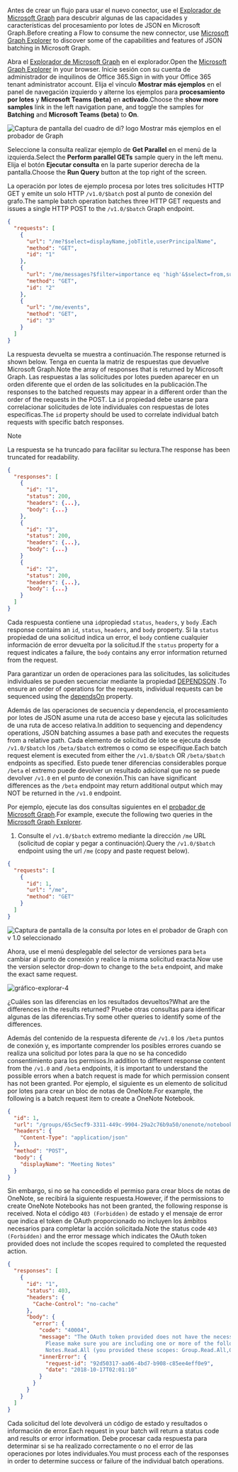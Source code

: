 <!-- markdownlint-disable MD002 MD041 -->

<span data-ttu-id="c4140-101">Antes de crear un flujo para usar el nuevo conector, use el [Explorador de Microsoft Graph](https://developer.microsoft.com/graph/graph-explorer) para descubrir algunas de las capacidades y características del procesamiento por lotes de JSON en Microsoft Graph.</span><span class="sxs-lookup"><span data-stu-id="c4140-101">Before creating a Flow to consume the new connector, use [Microsoft Graph Explorer](https://developer.microsoft.com/graph/graph-explorer) to discover some of the capabilities and features of JSON batching in Microsoft Graph.</span></span>

<span data-ttu-id="c4140-102">Abra el [Explorador de Microsoft Graph](https://developer.microsoft.com/graph/graph-explorer) en el explorador.</span><span class="sxs-lookup"><span data-stu-id="c4140-102">Open the [Microsoft Graph Explorer](https://developer.microsoft.com/graph/graph-explorer) in your browser.</span></span> <span data-ttu-id="c4140-103">Inicie sesión con su cuenta de administrador de inquilinos de Office 365.</span><span class="sxs-lookup"><span data-stu-id="c4140-103">Sign in with your Office 365 tenant administrator account.</span></span> <span data-ttu-id="c4140-104">Elija el vínculo **Mostrar más ejemplos** en el panel de navegación izquierdo y alterne los ejemplos para **procesamiento por lotes** y **Microsoft Teams (beta)** en **activado**.</span><span class="sxs-lookup"><span data-stu-id="c4140-104">Choose the **show more samples** link in the left navigation pane, and toggle the samples for **Batching** and **Microsoft Teams (beta)** to **On**.</span></span>

![Captura de pantalla del cuadro de di? logo Mostrar más ejemplos en el probador de Graph](./images/graph-explore1.png)

<span data-ttu-id="c4140-106">Seleccione la consulta realizar ejemplo de **Get Parallel** en el menú de la izquierda.</span><span class="sxs-lookup"><span data-stu-id="c4140-106">Select the **Perform parallel GETs** sample query in the left menu.</span></span> <span data-ttu-id="c4140-107">Elija el botón **Ejecutar consulta** en la parte superior derecha de la pantalla.</span><span class="sxs-lookup"><span data-stu-id="c4140-107">Choose the **Run Query** button at the top right of the screen.</span></span>

<span data-ttu-id="c4140-108">La operación por lotes de ejemplo procesa por lotes tres solicitudes HTTP GET y emite un solo HTTP `/v1.0/$batch` post al punto de conexión del grafo.</span><span class="sxs-lookup"><span data-stu-id="c4140-108">The sample batch operation batches three HTTP GET requests and issues a single HTTP POST to the `/v1.0/$batch` Graph endpoint.</span></span>

```json
{
  "requests": [
    {
      "url": "/me?$select=displayName,jobTitle,userPrincipalName",
      "method": "GET",
      "id": "1"
    },
    {
      "url": "/me/messages?$filter=importance eq 'high'&$select=from,subject,receivedDateTime,bodyPreview",
      "method": "GET",
      "id": "2"
    },
    {
      "url": "/me/events",
      "method": "GET",
      "id": "3"
    }
  ]
}
```

<span data-ttu-id="c4140-109">La respuesta devuelta se muestra a continuación.</span><span class="sxs-lookup"><span data-stu-id="c4140-109">The response returned is shown below.</span></span> <span data-ttu-id="c4140-110">Tenga en cuenta la matriz de respuestas que devuelve Microsoft Graph.</span><span class="sxs-lookup"><span data-stu-id="c4140-110">Note the array of responses that is returned by Microsoft Graph.</span></span> <span data-ttu-id="c4140-111">Las respuestas a las solicitudes por lotes pueden aparecer en un orden diferente que el orden de las solicitudes en la publicación.</span><span class="sxs-lookup"><span data-stu-id="c4140-111">The responses to the batched requests may appear in a different order than the order of the requests in the POST.</span></span> <span data-ttu-id="c4140-112">La `id` propiedad debe usarse para correlacionar solicitudes de lote individuales con respuestas de lotes específicas.</span><span class="sxs-lookup"><span data-stu-id="c4140-112">The `id` property should be used to correlate individual batch requests with specific batch responses.</span></span>

> [!NOTE]
> <span data-ttu-id="c4140-113">La respuesta se ha truncado para facilitar su lectura.</span><span class="sxs-lookup"><span data-stu-id="c4140-113">The response has been truncated for readability.</span></span>

```json
{
  "responses": [
    {
      "id": "1",
      "status": 200,
      "headers": {...},
      "body": {...}
    },
    {
      "id": "3",
      "status": 200,
      "headers": {...},
      "body": {...}
    }
    {
      "id": "2",
      "status": 200,
      "headers": {...},
      "body": {...}
    }
  ]
}
```

<span data-ttu-id="c4140-114">Cada respuesta contiene una `id`propiedad `status`, `headers`, y `body` .</span><span class="sxs-lookup"><span data-stu-id="c4140-114">Each response contains an `id`, `status`, `headers`, and `body` property.</span></span> <span data-ttu-id="c4140-115">Si la `status` propiedad de una solicitud indica un error, el `body` contiene cualquier información de error devuelta por la solicitud.</span><span class="sxs-lookup"><span data-stu-id="c4140-115">If the `status` property for a request indicates a failure, the `body` contains any error information returned from the request.</span></span>

<span data-ttu-id="c4140-116">Para garantizar un orden de operaciones para las solicitudes, las solicitudes individuales se pueden secuenciar mediante la propiedad [DEPENDSON](https://docs.microsoft.com/graph/json-batching#sequencing-requests-with-the-dependson-property) .</span><span class="sxs-lookup"><span data-stu-id="c4140-116">To ensure an order of operations for the requests, individual requests can be sequenced using the [dependsOn](https://docs.microsoft.com/graph/json-batching#sequencing-requests-with-the-dependson-property) property.</span></span>

<span data-ttu-id="c4140-117">Además de las operaciones de secuencia y dependencia, el procesamiento por lotes de JSON asume una ruta de acceso base y ejecuta las solicitudes de una ruta de acceso relativa.</span><span class="sxs-lookup"><span data-stu-id="c4140-117">In addition to sequencing and dependency operations, JSON batching assumes a base path and executes the requests from a relative path.</span></span> <span data-ttu-id="c4140-118">Cada elemento de solicitud de lote se ejecuta desde `/v1.0/$batch` los `/beta/$batch` extremos o como se especifique.</span><span class="sxs-lookup"><span data-stu-id="c4140-118">Each batch request element is executed from either the `/v1.0/$batch` OR `/beta/$batch` endpoints as specified.</span></span> <span data-ttu-id="c4140-119">Esto puede tener diferencias considerables porque `/beta` el extremo puede devolver un resultado adicional que no se puede devolver `/v1.0` en el punto de conexión.</span><span class="sxs-lookup"><span data-stu-id="c4140-119">This can have significant differences as the `/beta` endpoint may return additional output which may NOT be returned in the `/v1.0` endpoint.</span></span>

<span data-ttu-id="c4140-120">Por ejemplo, ejecute las dos consultas siguientes en el [probador de Microsoft Graph](https://developer.microsoft.com/graph/graph-explorer).</span><span class="sxs-lookup"><span data-stu-id="c4140-120">For example, execute the following two queries in the [Microsoft Graph Explorer](https://developer.microsoft.com/graph/graph-explorer).</span></span>

1. <span data-ttu-id="c4140-121">Consulte el `/v1.0/$batch` extremo mediante la dirección `/me` URL (solicitud de copiar y pegar a continuación).</span><span class="sxs-lookup"><span data-stu-id="c4140-121">Query the `/v1.0/$batch` endpoint using the url `/me` (copy and paste request below).</span></span>

```json
{
  "requests": [
    {
      "id": 1,
      "url": "/me",
      "method": "GET"
    }
  ]
}
```

![Captura de pantalla de la consulta por lotes en el probador de Graph con v 1.0 seleccionado](./images/graph-explore3.png)

<span data-ttu-id="c4140-123">Ahora, use el menú desplegable del selector de versiones para `beta` cambiar al punto de conexión y realice la misma solicitud exacta.</span><span class="sxs-lookup"><span data-stu-id="c4140-123">Now use the version selector drop-down to change to the `beta` endpoint, and make the exact same request.</span></span>

![gráfico-explorar-4](./images/graph-explore4.png)

<span data-ttu-id="c4140-125">¿Cuáles son las diferencias en los resultados devueltos?</span><span class="sxs-lookup"><span data-stu-id="c4140-125">What are the differences in the results returned?</span></span> <span data-ttu-id="c4140-126">Pruebe otras consultas para identificar algunas de las diferencias.</span><span class="sxs-lookup"><span data-stu-id="c4140-126">Try some other queries to identify some of the differences.</span></span>

<span data-ttu-id="c4140-127">Además del contenido de la respuesta diferente de `/v1.0` los `/beta` puntos de conexión y, es importante comprender los posibles errores cuando se realiza una solicitud por lotes para la que no se ha concedido consentimiento para los permisos.</span><span class="sxs-lookup"><span data-stu-id="c4140-127">In addition to different response content from the `/v1.0` and `/beta` endpoints, it is important to understand the possible errors when a batch request is made for which permission consent has not been granted.</span></span> <span data-ttu-id="c4140-128">Por ejemplo, el siguiente es un elemento de solicitud por lotes para crear un bloc de notas de OneNote.</span><span class="sxs-lookup"><span data-stu-id="c4140-128">For example, the following is a batch request item to create a OneNote Notebook.</span></span>

```json
{
  "id": 1,
  "url": "/groups/65c5ecf9-3311-449c-9904-29a2c76b9a50/onenote/notebooks",
  "headers": {
    "Content-Type": "application/json"
  },
  "method": "POST",
  "body": {
    "displayName": "Meeting Notes"
  }
}
```

<span data-ttu-id="c4140-129">Sin embargo, si no se ha concedido el permiso para crear blocs de notas de OneNote, se recibirá la siguiente respuesta.</span><span class="sxs-lookup"><span data-stu-id="c4140-129">However, if the permissions to create OneNote Notebooks has not been granted, the following response is received.</span></span> <span data-ttu-id="c4140-130">Nota el código `403 (Forbidden)` de estado y el mensaje de error que indica el token de OAuth proporcionado no incluyen los ámbitos necesarios para completar la acción solicitada.</span><span class="sxs-lookup"><span data-stu-id="c4140-130">Note the status code `403 (Forbidden)` and the error message which indicates the OAuth token provided does not include the scopes required to completed the requested action.</span></span>

```json
{
  "responses": [
    {
      "id": "1",
      "status": 403,
      "headers": {
        "Cache-Control": "no-cache"
      },
      "body": {
        "error": {
          "code": "40004",
          "message": "The OAuth token provided does not have the necessary scopes to complete the request.
            Please make sure you are including one or more of the following scopes: Notes.ReadWrite.All,
            Notes.Read.All (you provided these scopes: Group.Read.All,Group.ReadWrite.All,User.Read,User.Read.All)",
          "innerError": {
            "request-id": "92d50317-aa06-4bd7-b908-c85ee4eff0e9",
            "date": "2018-10-17T02:01:10"
          }
        }
      }
    }
  ]
}
```

<span data-ttu-id="c4140-131">Cada solicitud del lote devolverá un código de estado y resultados o información de error.</span><span class="sxs-lookup"><span data-stu-id="c4140-131">Each request in your batch will return a status code and results or error information.</span></span> <span data-ttu-id="c4140-132">Debe procesar cada respuesta para determinar si se ha realizado correctamente o no el error de las operaciones por lotes individuales.</span><span class="sxs-lookup"><span data-stu-id="c4140-132">You must process each of the responses in order to determine success or failure of the individual batch operations.</span></span>
